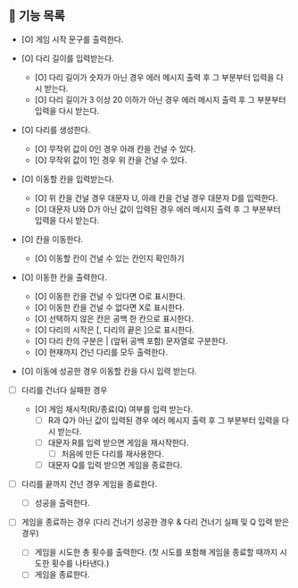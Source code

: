 ## 🔑 기능 목록

- [O] 게임 시작 문구를 출력한다.

- [O] 다리 길이를 입력받는다.

  - [O] 다리 길이가 숫자가 아닌 경우 에러 메시지 출력 후 그 부분부터 입력을 다시 받는다.
  - [O] 다리 길이가 3 이상 20 이하가 아닌 경우 에러 메시지 출력 후 그 부분부터 입력을 다시 받는다.

- [O] 다리를 생성한다.

  - [O] 무작위 값이 0인 경우 아래 칸을 건널 수 있다.
  - [O] 무작위 값이 1인 경우 위 칸을 건널 수 있다.

- [O] 이동할 칸을 입력받는다.

  - [O] 위 칸을 건널 경우 대문자 U, 아래 칸을 건널 경우 대문자 D를 입력한다.
  - [O] 대문자 U와 D가 아닌 값이 입력된 경우 에러 메시지 출력 후 그 부분부터 입력을 다시 받는다.

- [O] 칸을 이동한다.

  - [O] 이동할 칸이 건널 수 있는 칸인지 확인하기

- [O] 이동한 칸을 출력한다.

  - [O] 이동한 칸을 건널 수 있다면 O로 표시한다.
  - [O] 이동한 칸을 건널 수 없다면 X로 표시한다.
  - [O] 선택하지 않은 칸은 공백 한 칸으로 표시한다.
  - [O] 다리의 시작은 [, 다리의 끝은 ]으로 표시한다.
  - [O] 다리 칸의 구분은 | (앞뒤 공백 포함) 문자열로 구분한다.
  - [O] 현재까지 건넌 다리를 모두 출력한다.

- [O] 이동에 성공한 경우 이동할 칸을 다시 입력 받는다.

- [ ] 다리를 건너다 실패한 경우

  - [O] 게임 재시작(R)/종료(Q) 여부를 입력 받는다.
    - [ ] R과 Q가 아닌 값이 입력된 경우 에러 메시지 출력 후 그 부분부터 입력을 다시 받는다.
    - [ ] 대문자 R를 입력 받으면 게임을 재시작한다.
      - [ ] 처음에 만든 다리를 재사용한다.
    - [ ] 대문자 Q를 입력 받으면 게임을 종료한다.

- [ ] 다리를 끝까지 건넌 경우 게임을 종료한다.

  - [ ] 성공을 출력한다.

- [ ] 게임을 종료하는 경우 (다리 건너기 성공한 경우 & 다리 건너기 실패 및 Q 입력 받은 경우)
  - [ ] 게임을 시도한 총 횟수를 출력한다. (첫 시도를 포함해 게임을 종료할 때까지 시도한 횟수를 나타낸다.)
  - [ ] 게임을 종료한다.
